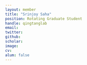 ```yaml
---
layout: member
title: "Srinjoy Saha"
position: Rotating Graduate Student
handle: qingtanglab
email: 
twitter: 
github: 
scholar: 
image: 
cv: 
alum: false
---
```




